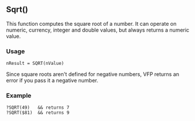 ## Sqrt()

This function computes the square root of a number. It can operate on numeric, currency, integer and double values, but always returns a numeric value. 

### Usage

```foxpro
nResult = SQRT(nValue)
```

Since square roots aren't defined for negative numbers, VFP returns an error if you pass it a negative number. 

### Example

```foxpro
?SQRT(49)   && returns 7
?SQRT($81)  && returns 9
```